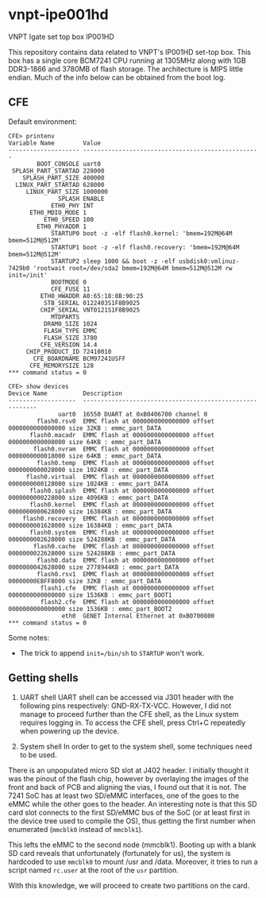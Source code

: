 # vnpt-ipe001hd
VNPT Igate set top box IP001HD

This repository contains data related to VNPT's IP001HD set-top box.
This box has a single core BCM7241 CPU running at 1305MHz along with 1GB DDR3-1866 and 3780MB of flash storage. The architecture is MIPS little endian.
Much of the info below can be obtained from the boot log.

## CFE 

Default environment:
```
CFE> printenv
Variable Name        Value
-------------------- --------------------------------------------------
        BOOT_CONSOLE uart0
 SPLASH_PART_STARTAD 228000
    SPLASH_PART_SIZE 400000
  LINUX_PART_STARTAD 628000
     LINUX_PART_SIZE 1000000
              SPLASH ENABLE
            ETH0_PHY INT
      ETH0_MDIO_MODE 1
          ETH0_SPEED 100
        ETH0_PHYADDR 1
            STARTUP0 boot -z -elf flash0.kernel: 'bmem=192M@64M bmem=512M@512M'
            STARTUP1 boot -z -elf flash0.recovery: 'bmem=192M@64M bmem=512M@512M'
            STARTUP2 sleep 1000 && boot -z -elf usbdisk0:vmlinuz-7429b0 'rootwait root=/dev/sda2 bmem=192M@64M bmem=512M@512M rw init=/init'
            BOOTMODE 0
            CFE_FUSE 11
         ETH0_HWADDR A0:65:18:8B:90:25
          STB_SERIAL 0122403S1F8B9025
         CHIP_SERIAL VNT0121S1F8B9025
            MTDPARTS
          DRAM0_SIZE 1024
          FLASH_TYPE EMMC
          FLASH_SIZE 3780
         CFE_VERSION 14.4
     CHIP_PRODUCT_ID 72410010
       CFE_BOARDNAME BCM97241USFF
      CFE_MEMORYSIZE 128
*** command status = 0

CFE> show devices
Device Name          Description
-------------------  ---------------------------------------------------------
              uart0  16550 DUART at 0xB0406700 channel 0
        flash0.rsv0  EMMC flash at 0000000000000000 offset 0000000000000000 size 32KB : emmc_part_DATA
      flash0.macadr  EMMC flash at 0000000000000000 offset 0000000000008000 size 64KB : emmc_part_DATA
       flash0.nvram  EMMC flash at 0000000000000000 offset 0000000000018000 size 64KB : emmc_part_DATA
        flash0.temp  EMMC flash at 0000000000000000 offset 0000000000028000 size 1024KB : emmc_part_DATA
     flash0.virtual  EMMC flash at 0000000000000000 offset 0000000000128000 size 1024KB : emmc_part_DATA
      flash0.splash  EMMC flash at 0000000000000000 offset 0000000000228000 size 4096KB : emmc_part_DATA
      flash0.kernel  EMMC flash at 0000000000000000 offset 0000000000628000 size 16384KB : emmc_part_DATA
    flash0.recovery  EMMC flash at 0000000000000000 offset 0000000001628000 size 16384KB : emmc_part_DATA
      flash0.system  EMMC flash at 0000000000000000 offset 0000000002628000 size 524288KB : emmc_part_DATA
       flash0.cache  EMMC flash at 0000000000000000 offset 0000000022628000 size 524288KB : emmc_part_DATA
        flash0.data  EMMC flash at 0000000000000000 offset 0000000042628000 size 2778944KB : emmc_part_DATA
        flash0.rsv1  EMMC flash at 0000000000000000 offset 00000000EBFF8000 size 32KB : emmc_part_DATA
         flash1.cfe  EMMC flash at 0000000000000000 offset 0000000000000000 size 1536KB : emmc_part_BOOT1
         flash2.cfe  EMMC flash at 0000000000000000 offset 0000000000000000 size 1536KB : emmc_part_BOOT2
               eth0  GENET Internal Ethernet at 0xB0700800
*** command status = 0

```
Some notes:
- The trick to append `init=/bin/sh` to `STARTUP` won't work.

## Getting shells

1. UART shell
UART shell can be accessed via J301 header with the following pins respectively: GND-RX-TX-VCC. However, I did not manage to proceed further than the CFE shell, as the Linux system requires logging in. To access the CFE shell, press Ctrl+C repeatedly when powering up the device.

2. System shell
In order to get to the system shell, some techniques need to be used. 

There is an unpopulated micro SD slot at J402 header. I initially thought it was the pinout of the flash chip, however by overlaying the images of the front and back of PCB and aligning the vias, I found out that it is not. The 7241 SoC has at least two SD/eMMC interfaces, one of the goes to the eMMC while the other goes to the header. An interesting note is that this SD card slot connects to the first SD/eMMC bus of the SoC (or at least first in the device tree used to compile the OS), thus getting the first number when enumerated (`mmcblk0` instead of `mmcblk1`). 

This lefts the eMMC to the second node (mmcblk1). Booting up with a blank SD card reveals that unfortunately (fortunately for us), the system is hardcoded to use `mmcblk0` to mount /usr and /data. Moreover, it tries to run a script named `rc.user` at the root of the `usr` partition.

With this knowledge, we will proceed to create two partitions on the card.
